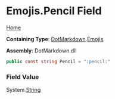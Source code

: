 # Emojis\.Pencil Field

[Home](../../../README.md)

**Containing Type**: [DotMarkdown](../../README.md)\.[Emojis](../README.md)

**Assembly**: DotMarkdown\.dll

```csharp
public const string Pencil = ":pencil:"
```

### Field Value

System\.[String](https://docs.microsoft.com/en-us/dotnet/api/system.string)